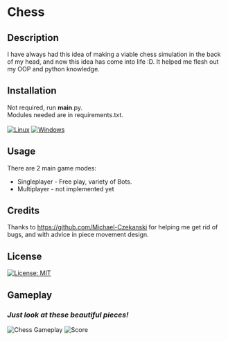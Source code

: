 # Chess
## Description
I have always had this idea of making a viable chess simulation in the back of my head, and now this idea has come into life :D.
It helped me flesh out my OOP and python knowledge.
## Installation
Not required, run __main__.py.\
Modules needed are in requirements.txt.\
\
[![Linux](https://svgshare.com/i/Zhy.svg)](https://svgshare.com/i/Zhy.svg) [![Windows](https://svgshare.com/i/ZhY.svg)](https://svgshare.com/i/ZhY.svg)
## Usage
There are 2 main game modes:
- Singleplayer - Free play, variety of Bots.
- Multiplayer - not implemented yet
## Credits
Thanks to https://github.com/Michael-Czekanski for helping me get rid of bugs, and with advice in piece movement design.
## License
[![License: MIT](https://img.shields.io/badge/License-MIT-yellow.svg)](https://opensource.org/licenses/MIT)
## Gameplay
### *Just look at these beautiful pieces!*
![Chess Gameplay](https://user-images.githubusercontent.com/66322273/135685394-71301314-7c3d-4d16-9f97-4c5c4dd11896.gif)
![Score](https://user-images.githubusercontent.com/66322273/135685669-2c3780de-5787-4d0d-b5c5-9683aa8760ea.gif)
